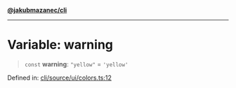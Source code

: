 [**@jakubmazanec/cli**](../../../../README.md)

---

# Variable: warning

> `const` **warning**: `"yellow"` = `'yellow'`

Defined in:
[cli/source/ui/colors.ts:12](https://github.com/jakubmazanec/tools/blob/a1a5edf56256b0aa4e209cc73bc7a07f5d7fc236/packages/cli/source/ui/colors.ts#L12)
